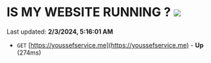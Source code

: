 # IS MY WEBSITE RUNNING ? [![](https://img.shields.io/static/v1?label=Sponsor&message=%E2%9D%A4&logo=GitHub&color=%23fe8e86)](https://github.com/sponsors/<username>)

Last updated: **2/3/2024, 5:16:01 AM**

- `GET` [https://youssefservice.me](https://youssefservice.me) - **Up** (274ms)
